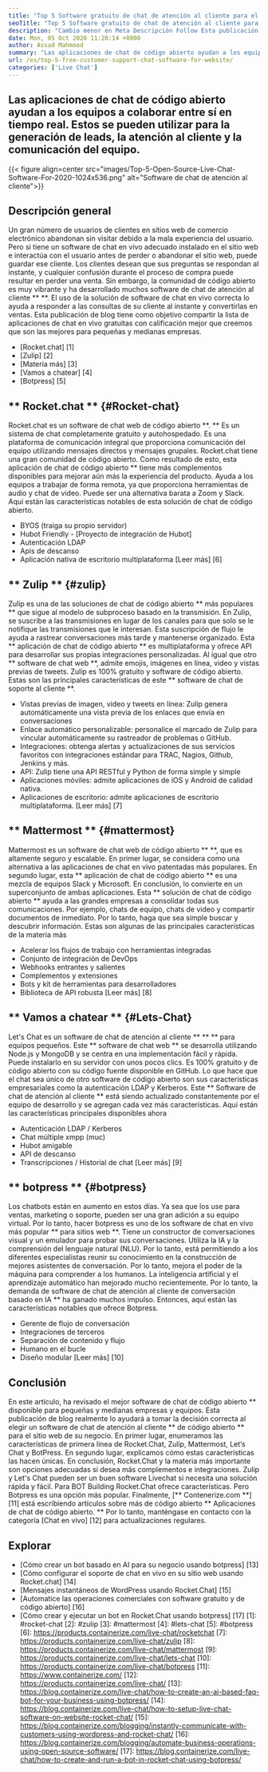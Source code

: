```yaml
---
title: "Top 5 Software gratuito de chat de atención al cliente para el sitio web" 
seoTitle: "Top 5 Software gratuito de chat de atención al cliente para el sitio web" 
description: "Cambio menor en Meta Descripción Follow Esta publicación de blog para aprender sobre el software de chat de atención al cliente gratuito superior. Estas herramientas facilitan su representante de servicio al cliente e impulsan las ventas." 
date: Mon, 05 Oct 2020 11:28:14 +0000
author: Assad Mahmood
summary: "Las aplicaciones de chat de código abierto ayudan a los equipos a colaborar entre sí en tiempo real. Estos se pueden utilizar para la generación de leads, la atención al cliente y la comunicación del equipo." 
url: /es/top-5-free-customer-support-chat-software-for-website/
categories: ['Live Chat']
---
```


## Las aplicaciones de chat de código abierto ayudan a los equipos a colaborar entre sí en tiempo real. Estos se pueden utilizar para la generación de leads, la atención al cliente y la comunicación del equipo.

{{< figure align=center src="images/Top-5-Open-Source-Live-Chat-Software-For-2020-1024x536.png" alt="Software de chat de atención al cliente">}}


## Descripción general
Un gran número de usuarios de clientes en sitios web de comercio electrónico abandonan sin visitar debido a la mala experiencia del usuario. Pero si tiene un software de chat en vivo adecuado instalado en el sitio web e interactúa con el usuario antes de perder o abandonar el sitio web, puede guardar ese cliente. Los clientes desean que sus preguntas se respondan al instante, y cualquier confusión durante el proceso de compra puede resultar en perder una venta. Sin embargo, la comunidad de código abierto es muy vibrante y ha desarrollado muchos software de chat de atención al cliente ** **.
El uso de la solución de software de chat en vivo correcta lo ayuda a responder a las consultas de su cliente al instante y convertirlas en ventas. Esta publicación de blog tiene como objetivo compartir la lista de aplicaciones de chat en vivo gratuitas con calificación mejor que creemos que son las mejores para pequeñas y medianas empresas.
  * [Rocket.chat] [1]
  * [Zulip] [2]
  * [Materia más] [3]
  * [Vamos a chatear] [4]
  * [Botpress] [5]

## ** Rocket.chat ** {#Rocket-chat}
Rocket.chat es un software de chat web de código abierto **. ** Es un sistema de chat completamente gratuito y autohospedado. Es una plataforma de comunicación integral que proporciona comunicación del equipo utilizando mensajes directos y mensajes grupales.
Rocket.chat tiene una gran comunidad de código abierto. Como resultado de esto, esta aplicación de chat de código abierto ** tiene más complementos disponibles para mejorar aún más la experiencia del producto. Ayuda a los equipos a trabajar de forma remota, ya que proporciona herramientas de audio y chat de video. Puede ser una alternativa barata a Zoom y Slack. Aquí están las características notables de esta solución de chat de código abierto.
  * BYOS (traiga su propio servidor)
  * Hubot Friendly - [Proyecto de integración de Hubot]
  * Autenticación LDAP
  * Apis de descanso
  * Aplicación nativa de escritorio multiplataforma
    [Leer más] [6]

## ** Zulip ** {#zulip}
Zulip es una de las soluciones de chat de código abierto ** más populares ** que sigue al modelo de subproceso basado en la transmisión. En Zulip, se suscribe a las transmisiones en lugar de los canales para que solo se le notifique las transmisiones que le interesan. Esta suscripción de flujo le ayuda a rastrear conversaciones más tarde y mantenerse organizado.
Esta ** aplicación de chat de código abierto ** es multiplataforma y ofrece API para desarrollar sus propias integraciones personalizadas. Al igual que otro ** software de chat web **, admite emojis, imágenes en línea, video y vistas previas de tweets. Zulip es 100% gratuito y software de código abierto. Estas son las principales características de este ** software de chat de soporte al cliente **.
  * Vistas previas de imagen, video y tweets en línea: Zulip genera automáticamente una vista previa de los enlaces que envía en conversaciones
  * Enlace automático personalizable: personalice el marcado de Zulip para vincular automáticamente su rastreador de problemas o GitHub.
  * Integraciones: obtenga alertas y actualizaciones de sus servicios favoritos con integraciones estándar para TRAC, Nagios, Github, Jenkins y más.
  * API: Zulip tiene una API RESTful y Python de forma simple y simple
  * Aplicaciones móviles: admite aplicaciones de iOS y Android de calidad nativa.
  * Aplicaciones de escritorio: admite aplicaciones de escritorio multiplataforma.
    [Leer más] [7]

## ** Mattermost ** {#mattermost}
Mattermost es un software de chat web de código abierto ** **, que es altamente seguro y escalable. En primer lugar, se considera como una alternativa a las aplicaciones de chat en vivo patentadas más populares. En segundo lugar, esta ** aplicación de chat de código abierto ** es una mezcla de equipos Slack y Microsoft. En conclusión, lo convierte en un superconjunto de ambas aplicaciones.
Esta ** solución de chat de código abierto ** ayuda a las grandes empresas a consolidar todas sus comunicaciones. Por ejemplo, chats de equipo, chats de video y compartir documentos de inmediato. Por lo tanto, haga que sea simple buscar y descubrir información.
Estas son algunas de las principales características de la materia más
  * Acelerar los flujos de trabajo con herramientas integradas
  * Conjunto de integración de DevOps
  * Webhooks entrantes y salientes
  * Complementos y extensiones
  * Bots y kit de herramientas para desarrolladores
  * Biblioteca de API robusta
    [Leer más] [8]

## ** Vamos a chatear ** {#Lets-Chat}
Let's Chat es un software de chat de atención al cliente ** ** ** para equipos pequeños. Este ** software de chat web ** se desarrolla utilizando Node.js y MongoDB y se centra en una implementación fácil y rápida. Puede instalarlo en su servidor con unos pocos clics. Es 100% gratuito y de código abierto con su código fuente disponible en GitHub.
Lo que hace que el chat sea único de otro software de código abierto son sus características empresariales como la autenticación LDAP y Kerberos. Este ** Software de chat de atención al cliente ** está siendo actualizado constantemente por el equipo de desarrollo y se agregan cada vez más características. Aquí están las características principales disponibles ahora
  * Autenticación LDAP / Kerberos
  * Chat múltiple xmpp (muc)
  * Hubot amigable
  * API de descanso
  * Transcripciones / Historial de chat
    [Leer más] [9]

## ** botpress ** {#botpress}
Los chatbots están en aumento en estos días. Ya sea que los use para ventas, marketing o soporte, pueden ser una gran adición a su equipo virtual.
Por lo tanto, hacer botpress es uno de los software de chat en vivo más popular ** para sitios web **. Tiene un constructor de conversaciones visual y un emulador para probar sus conversaciones. Utiliza la IA y la comprensión del lenguaje natural (NLU). Por lo tanto, está permitiendo a los diferentes especialistas reunir su conocimiento en la construcción de mejores asistentes de conversación. Por lo tanto, mejora el poder de la máquina para comprender a los humanos.
La inteligencia artificial y el aprendizaje automático han mejorado mucho recientemente. Por lo tanto, la demanda de software de chat de atención al cliente de conversación basado en IA ** ha ganado muchos impulso. Entonces, aquí están las características notables que ofrece Botpress.
  * Gerente de flujo de conversación
  * Integraciones de terceros
  * Separación de contenido y flujo
  * Humano en el bucle
  * Diseño modular
    [Leer más] [10]

## Conclusión
En este artículo, ha revisado el mejor software de chat de código abierto ** disponible para pequeñas y medianas empresas y equipos. Esta publicación de blog realmente lo ayudará a tomar la decisión correcta al elegir un software de chat de atención al cliente ** de código abierto ** para el sitio web de su negocio. En primer lugar, enumeramos las características de primera línea de Rocket.Chat, Zulip, Mattermost, Let’s Chat y BotPress. En segundo lugar, explicamos cómo estas características las hacen únicas. En conclusión, Rocket.Chat y la materia más importante son opciones adecuadas si desea más complementos e integraciones. Zulip y Let's Chat pueden ser un buen software Livechat si necesita una solución rápida y fácil. Para BOT Building Rocket.Chat ofrece características. Pero Botpress es una opción más popular.
Finalmente, [** Contenerize.com **] [11] está escribiendo artículos sobre más de código abierto ** Aplicaciones de chat de código abierto. ** Por lo tanto, manténgase en contacto con la categoría [Chat en vivo] [12] para actualizaciones regulares.

## Explorar
  * [Cómo crear un bot basado en AI para su negocio usando botpress] [13]
  * [Cómo configurar el soporte de chat en vivo en su sitio web usando Rocket.chat] [14]
  * [Mensajes instantáneos de WordPress usando Rocket.Chat] [15]
  * [Automatice las operaciones comerciales con software gratuito y de código abierto] [16]
  * [Cómo crear y ejecutar un bot en Rocket.Chat usando botpress] [17]
[1]: #rocket-chat
[2]: #zulip
[3]: #mattermost
[4]: #lets-chat
[5]: #botpress
[6]: https://products.containerize.com/live-chat/rocketchat
[7]: https://products.containerize.com/live-chat/zulip
[8]: https://products.containerize.com/live-chat/mattermost
[9]: https://products.containerize.com/live-chat/lets-chat
[10]: https://products.containerize.com/live-chat/botpress
[11]: https://www.containerize.com/
[12]: https://products.containerize.com/live-chat/
[13]: https://blog.containerize.com/live-chat/how-to-create-an-ai-based-faq-bot-for-your-business-using-botpress/
[14]: https://blog.containerize.com/live-chat/how-to-setup-live-chat-software-on-website-rocket-chat/
[15]: https://blog.containerize.com/blogging/instantly-communicate-with-customers-using-wordpress-and-rocket-chat/
[16]: https://blog.containerize.com/blogging/automate-business-operations-using-open-source-software/
[17]: https://blog.containerize.com/live-chat/how-to-create-and-run-a-bot-in-rocket-chat-using-botpress/
